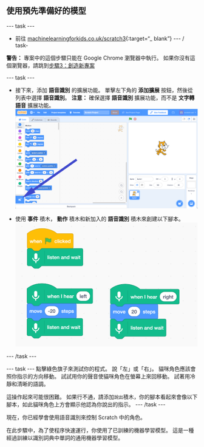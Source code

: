 ## 使用預先準備好的模型

--- task ---
+ 前往 [machinelearningforkids.co.uk/scratch3](https://machinelearningforkids.co.uk/scratch3/){:target=“_ blank”}
--- / task-

**警告：** 專案中的這個步驟只能在 Google Chrome 瀏覽器中執行。 如果你沒有這個瀏覽器，請跳到[步驟3：創造新專案](https://projects.raspberrypi.org/en/projects/alien-language/3)

--- task ---
+ 接下來，添加 **語音識別** 的擴展功能。 單擊左下角的 **添加擴展** 按鈕，然後從列表中選擇 **語音識別**。 **注意：** 確保選擇 **語音識別** 擴展功能，而不是 **文字轉語音** 擴展功能。 ![指向擴展按鈕的箭頭](images/extensions-annotated.png)

+ 使用 **事件** 積木， **動作** 積木和新加入的 **語音識別** 積木來創建以下腳本。 ![要添加的新腳本](images/S-to-T-blocks.png)

--- /task ---

--- task --- 點擊綠色旗子來測試你的程式。 說「左」或「右」。 貓咪角色應該會照你指示的方向移動。 試試用你的聲音使貓咪角色在螢幕上來回移動。 試著用冷靜和清晰的語調。

這操作起來可能很困難。 如果行不通，請添加`說出`積木，你的腳本看起來會像以下腳本，如此貓咪角色上方會顯示他認為你說出的指示。 --- /task ---

現在，你已經學會使用語音識別來控制 Scratch 中的角色。

在此步驟中，為了使程序快速運行，你使用了已訓練的機器學習模型。 這是一種經過訓練以識別詞典中單詞的通用機器學習模型。 
